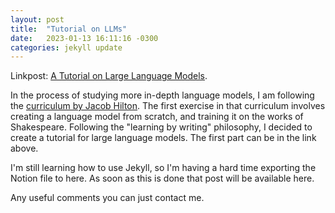 ```yaml
---
layout: post
title:  "Tutorial on LLMs"
date:   2023-01-13 16:11:16 -0300
categories: jekyll update
---
```


Linkpost: [A Tutorial on Large Language Models](https://dfnaiff.notion.site/A-Tutorial-on-Language-Models-1b14a09d5b234b6ab6bb2cffe6d3d8fb).

In the process of studying more in-depth language models, I am following the [curriculum by Jacob Hilton](https://github.com/jacobhilton/deep_learning_curriculum).
The first exercise in that curriculum involves creating a language model from scratch, and training it on the works of Shakespeare.
Following the "learning by writing" philosophy, I decided to create a tutorial for large language models. The first part can be in the link above.

I'm still learning how to use Jekyll, so I'm having a hard time exporting the Notion file to here. As soon as this is done
that post will be available here.

Any useful comments you can just contact me.

